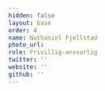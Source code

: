 ```yaml
---
hidden: false
layout: base
order: 4
name: Nathaniel Fjellstad
photo_url: 
role: Frivillig-ansvarlig
twitter: ''
website: ''
github: ''
---
```

